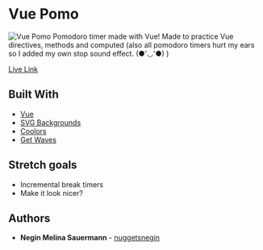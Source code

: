 
# Vue Pomo
![Vue Pomo](https://i.imgur.com/Jq9ZROu.png)
Pomodoro timer made with Vue! Made to practice Vue directives, methods and computed (also all pomodoro timers hurt my ears so I added my own stop sound effect. (●'◡'●) )

[Live Link]( https://nuggetsnegin.github.io/vue-pomo/)

## Built With

* [Vue](https://vuejs.org/)
* [SVG Backgrounds](https://www.svgbackgrounds.com/)
* [Coolors](https://coolors.co/293132-474044-4f5165-547aa5-50d8d7)
* [Get Waves](https://getwaves.io/?utm_source=Responsive+Design+Weekly&utm_campaign=06e1191e84-RWD_Newsletter_405&utm_medium=email&utm_term=0_df65b6d7c8-06e1191e84-59195805)


## Stretch goals
* Incremental break timers
* Make it look nicer?

## Authors

* **Negin Melina Sauermann** - [nuggetsnegin](https://github.com/nuggetsnegin)
